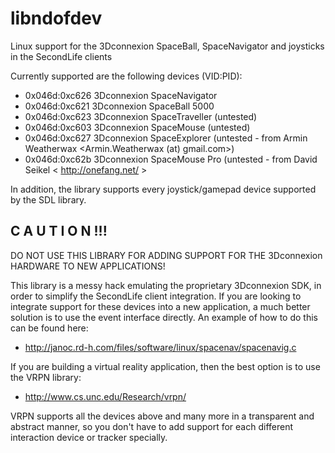libndofdev
==========

Linux support for the 3Dconnexion SpaceBall, SpaceNavigator and joysticks in the SecondLife clients

Currently supported are the following devices (VID:PID):

  * 0x046d:0xc626   3Dconnexion SpaceNavigator
  * 0x046d:0xc621   3Dconnexion SpaceBall 5000
  * 0x046d:0xc623   3Dconnexion SpaceTraveller (untested)
  * 0x046d:0xc603   3Dconnexion SpaceMouse (untested)
  * 0x046d:0xc627   3Dconnexion SpaceExplorer (untested - from Armin Weatherwax <Armin.Weatherwax (at) gmail.com>)
  * 0x046d:0xc62b   3Dconnexion SpaceMouse Pro (untested - from David Seikel < http://onefang.net/ >

In addition, the library supports every joystick/gamepad device supported by the SDL library.


C A U T I O N !!!
-----------------

DO NOT USE THIS LIBRARY FOR ADDING SUPPORT FOR THE 3Dconnexion HARDWARE TO NEW APPLICATIONS!

This library is a messy hack emulating the proprietary 3Dconnexion SDK, in order to simplify the SecondLife 
client integration. If you are looking to integrate support for these devices into a new application, 
a much better solution is to use the event interface directly. An example of how to do this can be found
here: 
  * http://janoc.rd-h.com/files/software/linux/spacenav/spacenavig.c

If you are building a virtual reality application, then the best option is to use the VRPN library: 
  * http://www.cs.unc.edu/Research/vrpn/
  
VRPN supports all the devices above and many more in a transparent and abstract manner, so you don't have 
to add support for each different interaction device or tracker specially. 

